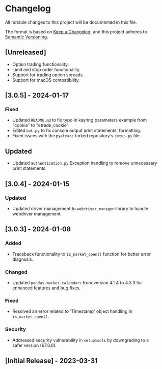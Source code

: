 # Changelog

All notable changes to this project will be documented in this file.

The format is based on [Keep a Changelog](https://keepachangelog.com/en/1.0.0/),
and this project adheres to [Semantic Versioning](https://semver.org/spec/v2.0.0.html).

## [Unreleased]
- Option trading functionality.
- Limit and stop order functionality.
- Support for trading option spreads.
- Support for macOS compatibility.

## [3.0.5] - 2024-01-17

### Fixed
- Updated `README.md` to fix typo in keyring parameters example from "cookie" to "etrade_cookie".
- Edited `bot.py` to fix console output print statements' formatting.
- Fixed issues with the `pyetrade` forked repository's `setup.py` file.

## Updated
- Updated `authentication.py` Exception handling to remove unnecessary print statements.

## [3.0.4] - 2024-01-15
### Updated
- Updated driver management to `webdriver_manager` library to handle webdriver management.

## [3.0.3] - 2024-01-08
### Added
- Traceback functionality to `is_market_open()` function for better error diagnosis.

### Changed
- Updated `pandas-market_calendars` from version 4.1.4 to 4.3.3 for enhanced features and bug fixes.

### Fixed
- Resolved an error related to 'Timestamp' object handling in `is_market_open()`.

### Security
- Addressed security vulnerability in `setuptools` by downgrading to a safer version (67.6.0).

## [Initial Release] - 2023-03-31
